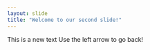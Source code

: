 ```yaml
---
layout: slide
title: "Welcome to our second slide!"
---
```

This is a new text 
Use the left arrow to go back!
